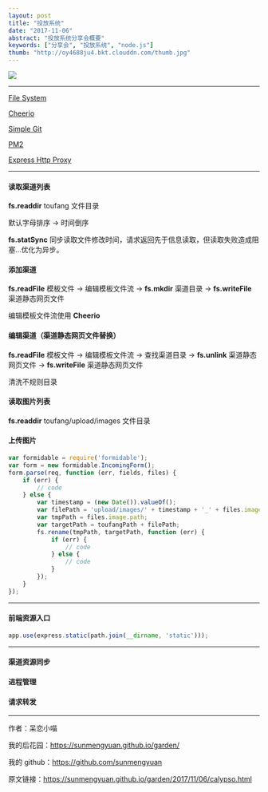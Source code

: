 ```yaml
---
layout: post
title: "投放系统"
date: "2017-11-06"
abstract: "投放系统分享会概要"
keywords: ["分享会", "投放系统", "node.js"]
thumb: "http://oy4688ju4.bkt.clouddn.com/thumb.jpg"
---
```


![](http://oy4688ju4.bkt.clouddn.com/calypso.jpg)

*****

[File System](http://www.runoob.com/nodejs/nodejs-fs.html)

[Cheerio](https://github.com/cheeriojs/cheerio)

[Simple Git](https://github.com/steveukx/git-js)

[PM2](https://github.com/Unitech/pm2)

[Express Http Proxy](https://github.com/villadora/express-http-proxy)

*****

#### 读取渠道列表

__fs.readdir__ toufang 文件目录

默认字母排序 -> 时间倒序

__fs.statSync__ 同步读取文件修改时间，请求返回先于信息读取，但读取失败造成阻塞...优化为异步。

#### 添加渠道

__fs.readFile__ 模板文件 -> 编辑模板文件流 -> __fs.mkdir__ 渠道目录 -> __fs.writeFile__ 渠道静态网页文件

编辑模板文件流使用 __Cheerio__

#### 编辑渠道（渠道静态网页文件替换）

__fs.readFile__ 模板文件 -> 编辑模板文件流 -> 查找渠道目录 -> __fs.unlink__ 渠道静态网页文件 -> __fs.writeFile__ 渠道静态网页文件

清洗不规则目录

#### 读取图片列表

__fs.readdir__ toufang/upload/images 文件目录

#### 上传图片

```js
var formidable = require('formidable');
var form = new formidable.IncomingForm();
form.parse(req, function (err, fields, files) {
    if (err) {
        // code
    } else {
        var timestamp = (new Date()).valueOf();
        var filePath = 'upload/images/' + timestamp + '_' + files.image.name;
        var tmpPath = files.image.path;
        var targetPath = toufangPath + filePath;
        fs.rename(tmpPath, targetPath, function (err) {
            if (err) {
                // code
            } else {
                // code
            }
        });
    }
});
```

*****

#### 前端资源入口

```js
app.use(express.static(path.join(__dirname, 'static')));
```

*****

#### 渠道资源同步

#### 进程管理

#### 请求转发

*****

作者：呆恋小喵

我的后花园：<https://sunmengyuan.github.io/garden/>

我的 github：<https://github.com/sunmengyuan>

原文链接：<https://sunmengyuan.github.io/garden/2017/11/06/calypso.html>
